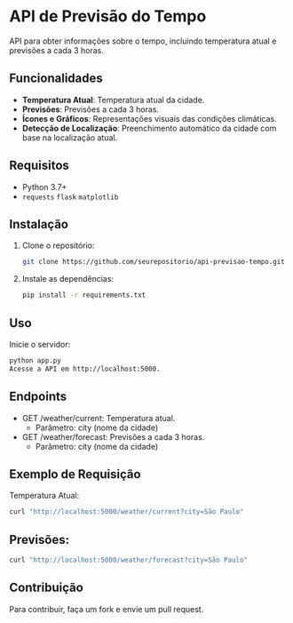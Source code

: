 # API de Previsão do Tempo

API para obter informações sobre o tempo, incluindo temperatura atual e previsões a cada 3 horas.

## Funcionalidades

- **Temperatura Atual**: Temperatura atual da cidade.
- **Previsões**: Previsões a cada 3 horas.
- **Ícones e Gráficos**: Representações visuais das condições climáticas.
- **Detecção de Localização**: Preenchimento automático da cidade com base na localização atual.

## Requisitos

- Python 3.7+
- `requests` `flask` `matplotlib`

## Instalação

1. Clone o repositório:
    ```bash
    git clone https://github.com/seurepositorio/api-previsao-tempo.git
    ```
2. Instale as dependências:
    ```bash
    pip install -r requirements.txt
    ```

## Uso

Inicie o servidor:
```bash
python app.py
Acesse a API em http://localhost:5000.
```

## Endpoints
- GET /weather/current: Temperatura atual.
   - Parâmetro: city (nome da cidade)
- GET /weather/forecast: Previsões a cada 3 horas.
   - Parâmetro: city (nome da cidade)
  
## Exemplo de Requisição

Temperatura Atual:
  
  ```bash
  curl "http://localhost:5000/weather/current?city=São Paulo"
  ```
##  Previsões:

  ```bash
  curl "http://localhost:5000/weather/forecast?city=São Paulo"
  ```

  ## Contribuição
  Para contribuir, faça um fork e envie um pull request.
